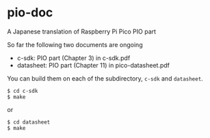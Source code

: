 # pio-doc
A Japanese translation of Raspberry Pi Pico PIO part

So far the following two documents are ongoing
* c-sdk: PIO part (Chapter 3) in c-sdk.pdf
* datasheet: PIO part (Chapter 11) in pico-datasheet.pdf

You can build them on each of the subdirectory, `c-sdk` and `datasheet`.

```
$ cd c-sdk
$ make
```

or

```
$ cd datasheet
$ make
```


